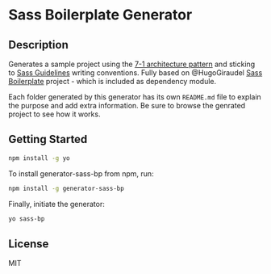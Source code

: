 # Sass Boilerplate Generator

## Description

Generates a sample project using the [7-1 architecture pattern](http://sass-guidelin.es/#architecture) and sticking to [Sass Guidelines](http://sass-guidelin.es) writing conventions. Fully based on @HugoGiraudel [Sass Boilerplate](https://github.com/HugoGiraudel/sass-boilerplate) project - which is included as dependency module.

Each folder generated by this generator has its own `README.md` file to explain the purpose and add extra information. Be sure to browse the genrated project to see how it works.

## Getting Started

```bash
npm install -g yo
```

To install generator-sass-bp from npm, run:

```bash
npm install -g generator-sass-bp
```

Finally, initiate the generator:

```bash
yo sass-bp
```

## License 
MIT
